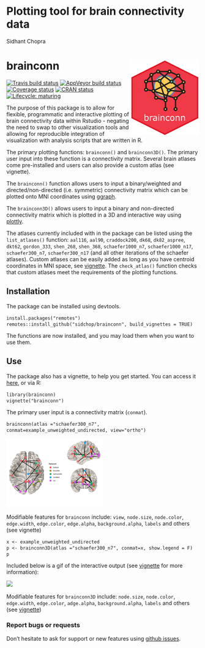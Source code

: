 Plotting tool for brain connectivity data
================
Sidhant Chopra

brainconn <img src="man/img/logo.png" align="right" alt="" width="180" />
=========================================================================

<!-- badges: start -->

[![Travis build
status](https://travis-ci.com/LCBC-UiO/ggseg.svg?branch=master)](https://travis-ci.com/sidchop/brainconn)
[![AppVeyor build
status](https://ci.appveyor.com/api/projects/status/github/LCBC-UiO/ggseg?branch=master&svg=true)](https://ci.appveyor.com/project/sidchop/brainconn)
[![Coverage
status](https://codecov.io/gh/sidchop/brainconn/branch/master/graph/badge.svg)](https://codecov.io/gh/sidchop/brainconn)
[![CRAN
status](https://www.r-pkg.org/badges/version/brainconn)](https://CRAN.R-project.org/package=brainconn)
[![Lifecycle:
maturing](https://img.shields.io/badge/lifecycle-maturing-blue.svg)](https://www.tidyverse.org/lifecycle/#maturing)
<!-- badges: end -->

The purpose of this package is to allow for flexible, programmatic and
interactive plotting of brain connectivity data within Rstudio -
negating the need to swap to other visualization tools and allowing for
reproducible integration of visualization with analysis scripts that are
written in R.

The primary plotting functions: `brainconn()` and `brainconn3D()`. The
primary user input into these function is a connectivity matrix. Several
brain atlases come pre-installed and users can also provide a custom
atlas (see vignette).

The `brainconn()` function allows users to input a binary/weighted and
directed/non-directed (i.e. symmetric) connectivity matrix which can be
plotted onto MNI coordinates using [ggraph](https://github.com/ggraph).

The `brainconn3D()` allows users to input a binary and non-directed
connectivity matrix which is plotted in a 3D and interactive way using
[plottly](https://github.com/plotly).

The atlases currently included with in the package can be listed using
the `list_atlases()` function: `aal116`, `aal90`, `craddock200`, `dk68`,
`dk82_aspree`, `dkt62`, `gordon_333`, `shen_268`, `shen_368`,
`schaefer1000_n7`, `schaefer1000_n17`, `schaefer300_n7`,
`schaefer300_n17` (and all other iterations of the schaefer atlases).
Custom atlases can be easily added as long as you have centroid
coordinates in MNI space, see
[vignette](https://sidchop.github.io/brainconn/articles/brainconn.html).
The `check_atlas()` function checks that custom atlases meet the
requirements of the plotting functions.

Installation
------------

The package can be installed using devtools.

    install.packages("remotes")
    remotes::install_github("sidchop/brainconn", build_vignettes = TRUE)

The functions are now installed, and you may load them when you want to
use them.

Use
---

The package also has a vignette, to help you get started. You can access
it [here](https://sidchop.github.io/brainconn/articles/brainconn.html),
or via R:

    library(brainconn)
    vignette("brainconn")

The primary user input is a connectivity matrix (`conmat`).

    brainconn(atlas ="schaefer300_n7", conmat=example_unweighted_undirected, view="ortho")

<img src="man/img/README-unnamed-chunk-4-1.png" width="50%" />

Modifiable features for `brainconn` include: `view`, `node.size`,
`node.color`, `edge.width`, `edge.color`, `edge.alpha`,
`background.alpha`, `labels` and others (see vignette)

    x <- example_unweighted_undirected
    p <- brainconn3D(atlas ="schaefer300_n7", conmat=x, show.legend = F)
    p

Included below is a gif of the interactive output (see
[vignette](https://sidchop.github.io/brainconn/articles/brainconn.html)
for more information):

![](man/img/README-gif.gif)<!-- -->

Modifiable features for `brainconn3D` include: `node.size`,
`node.color`, `edge.width`, `edge.color`, `adge.alpha`,
`background.alpha`, `labels` and others (see
[vignette](https://sidchop.github.io/brainconn/articles/brainconn.html))

### Report bugs or requests

Don’t hesitate to ask for support or new features using [github
issues](https://github.com/sidchop/brainconn).
